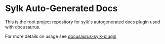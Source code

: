 # Sylk Auto-Generated Docs

This is the root project repository for sylk's autogenerated docs plugin used with docusaurus.

For more details on usage see [docusaurus-sylk-plugin](/packages/docusaurus-sylk-plugin/README.md)